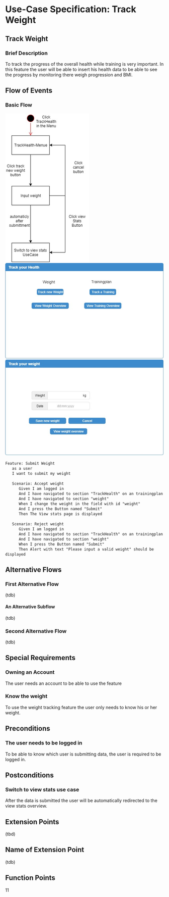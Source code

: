 # Use-Case Specification: Track Weight

## Track Weight
### Brief Description

To track the progress of the overall health while training is very important. In this feature the user will be able to insert his health data to be able to see the progress by monitoring there weigh progression and BMI.

## Flow of Events
### Basic Flow
![UC-TrackWeight-ActivityDiagram](./Bilder/UC-TrackWeight-ActivityDiagram.jpg)
![UC-TrackWeight-Menue](./Bilder/UC-TrackHealth-Menue.jpg)
![UC-TrackWeight-InputWeight](./Bilder/UC-TrackWeight-InputWeight.jpg)
``` Gherkin
Feature: Submit Weight
   as a user
   I want to submit my weight

   Scenario: Accept weight
      Given I am logged in
      And I have navigated to section "TrackHealth" on an trainingplan
      And I have navigated to section "weight"
      When I change the weight in the field with id "weight"
      And I press the Button named "Submit"
      Then The View stats page is displayed

   Scenario: Reject weight
      Given I am logged in
      And I have navigated to section "TrackHealth" on an trainingplan
      And I have navigated to section "weight"
      When I press the Button named "Submit"
      Then Alert with text "Please input a valid weight" should be displayed
```


## Alternative Flows
###  First Alternative Flow
(tdb)

#### An Alternative Subflow
(tdb)

### Second Alternative Flow
(tdb)

## Special Requirements
### Owning an Account

The user needs an account to be able to use the feature

### Know the weight

To use the weight tracking feature the user only needs to know his or her weight.

## Preconditions
### The user needs to be logged in

To be able to know which user is submitting data, the user is required to be logged in.

## Postconditions
### Switch to view stats use case

After the data is submitted the user will be automatically redirected to the view stats overview.

## Extension Points

(tbd)

## Name of Extension Point

(tdb)

## Function Points
11